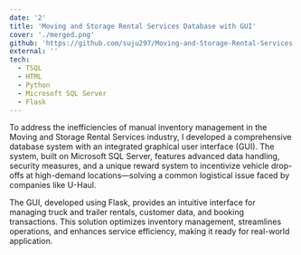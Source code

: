 ```yaml
---
date: '2'
title: 'Moving and Storage Rental Services Database with GUI'
cover: './merged.png'
github: 'https://github.com/suju297/Moving-and-Storage-Rental-Services'
external: ''
tech:
  - TSQL
  - HTML
  - Python
  - Microsoft SQL Server
  - Flask
---
```


To address the inefficiencies of manual inventory management in the Moving and Storage Rental Services industry, I developed a comprehensive database system with an integrated graphical user interface (GUI). The system, built on Microsoft SQL Server, features advanced data handling, security measures, and a unique reward system to incentivize vehicle drop-offs at high-demand locations—solving a common logistical issue faced by companies like U-Haul.

The GUI, developed using Flask, provides an intuitive interface for managing truck and trailer rentals, customer data, and booking transactions. This solution optimizes inventory management, streamlines operations, and enhances service efficiency, making it ready for real-world application.
